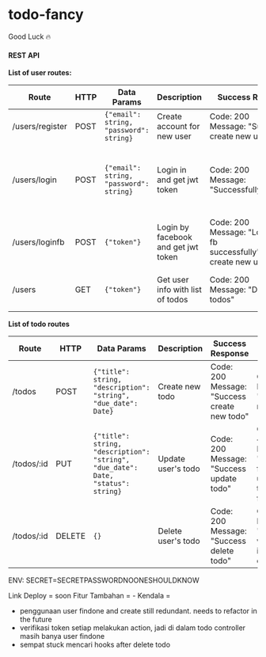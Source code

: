 # todo-fancy
Good Luck 🔥

#### REST API
**List of user routes:**


| Route | HTTP | Data Params | Description | Success Response | Error Response |
| ------|------| ------ | ------------ | ------ | ------- |
| /users/register | POST | `{"email": string, "password": string}` | Create account for new user | Code: 200<br>Message: "Success create new user" | Code: 500<br>Message: "Error create new user"
| /users/login | POST | `{"email": string, "password": string}` | Login in and get jwt token | Code: 200<br>Message: "Successfully login" | Code: 400/500<br>Message: "Wrong password"/"User not found"/"Error finding user"
| /users/loginfb | POST | `{"token"}` | Login by facebook and get jwt token | Code: 200<br>Message: "Login with fb successfully"/"Success create new user" | Code: 500<br>Message: "Error finding user"/"Error create new user"
| /users | GET | `{"token"}` | Get user info with list of todos | Code: 200<br>Message: "Detail user todos" | Code: 500<br>Message: "Error getting all user data"

**List of todo routes**


| Route | HTTP | Data Params |  Description | Success Response | Error Response |
| ------|------| -------- | ------------ | ------ | ------- |
| /todos | POST | `{"title": string, "description": "string", "due_date": Date}` | Create new todo | Code: 200<br>Message: "Success create new todo" | Code: 500<br>Message: "Error create new todo"
| /todos/:id | PUT | `{"title": string, "description": "string", "due_date": Date, "status": string}` | Update user's todo | Code: 200<br>Message: "Success update todo" | Code: 400/500<br>Message: "User not found"/"Error update todo"/"Error finding user"
| /todos/:id | DELETE | `{}` | Delete user's todo | Code: 200<br>Message: "Success delete todo" | Code: 400<br>Message: "No todo with that id"/"Error delete todo"


ENV:
SECRET=SECRETPASSWORDNOONESHOULDKNOW

Link Deploy = soon
Fitur Tambahan = -
Kendala = 
* penggunaan user findone and create still redundant. needs to refactor in the future
* verifikasi token setiap melakukan action, jadi di dalam todo controller masih banya user findone
* sempat stuck mencari hooks after delete todo
